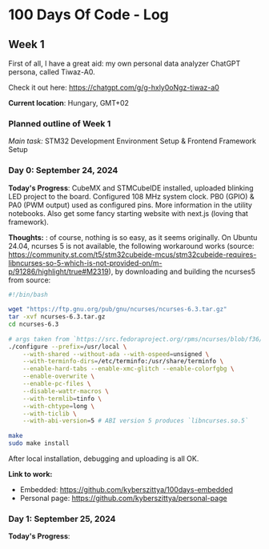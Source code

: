 # 100 Days Of Code - Log

## Week 1

First of all, I have a great aid: my own personal data analyzer ChatGPT persona, called Tiwaz-A0. 

Check it out here: https://chatgpt.com/g/g-hxly0oNgz-tiwaz-a0

__Current location__: Hungary, GMT+02

### Planned outline of Week 1

_Main task:_ STM32 Development Environment Setup & Frontend Framework Setup

### Day 0: September 24, 2024

**Today's Progress**: CubeMX and STMCubeIDE installed, uploaded blinking LED project to the board. Configured 108 MHz system clock. PB0 (GPIO) & PA0 (PWM output) used as configured pins. More information in the utility notebooks. Also get some fancy starting website with next.js (loving that framework).

**Thoughts:** : of course, nothing is so easy, as it seems originally. On Ubuntu 24.04, ncurses 5 is not available, the following workaround works (source: https://community.st.com/t5/stm32cubeide-mcus/stm32cubeide-requires-libncurses-so-5-which-is-not-provided-on/m-p/91286/highlight/true#M2319), by downloading and building the ncurses5 from source:
```bash
#!/bin/bash
 
wget "https://ftp.gnu.org/pub/gnu/ncurses/ncurses-6.3.tar.gz"
tar -xvf ncurses-6.3.tar.gz
cd ncurses-6.3
 
# args taken from `https://src.fedoraproject.org/rpms/ncurses/blob/f36/f/STAGE2-ncurses`
./configure --prefix=/usr/local \
    --with-shared --without-ada --with-ospeed=unsigned \
    --with-terminfo-dirs=/etc/terminfo:/usr/share/terminfo \
    --enable-hard-tabs --enable-xmc-glitch --enable-colorfgbg \
    --enable-overwrite \
    --enable-pc-files \
    --disable-wattr-macros \
    --with-termlib=tinfo \
    --with-chtype=long \
    --with-ticlib \
    --with-abi-version=5 # ABI version 5 produces `libncurses.so.5`
 
make
sudo make install
```
After local installation, debugging and uploading is all OK.

**Link to work:**
- Embedded: https://github.com/kyberszittya/100days-embedded
- Personal page: https://github.com/kyberszittya/personal-page


### Day 1: September 25, 2024

**Today's Progress**: 
